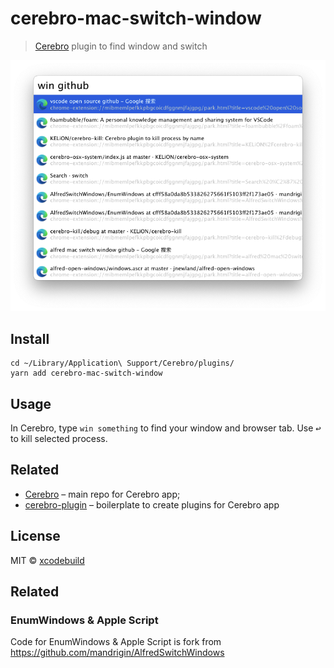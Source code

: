# cerebro-mac-switch-window

> [Cerebro](http://www.cerebroapp.com) plugin to find window and switch

![](./screenshot.png)

## Install

```shell
cd ~/Library/Application\ Support/Cerebro/plugins/
yarn add cerebro-mac-switch-window
```
## Usage

In Cerebro, type `win something` to find your window and browser tab. Use <kbd>↩</kbd> to kill selected process.

## Related

- [Cerebro](http://github.com/KELiON/cerebro) – main repo for Cerebro app;
- [cerebro-plugin](https://github.com/KELiON/cerebro-plugin) – boilerplate to create plugins for Cerebro app

## License

MIT © [xcodebuild](https://github.com/xcodebuild)

## Related

### EnumWindows & Apple Script

Code for EnumWindows & Apple Script is fork from https://github.com/mandrigin/AlfredSwitchWindows
